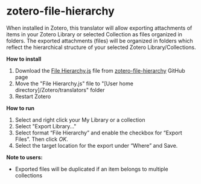 # zotero-file-hierarchy

When installed in Zotero, this translator will allow exporting attachments of items in your Zotero Library or selected Collection as files organized in folders. The exported attachments (files) will be organized in folders which reflect the hierarchical structure of your selected Zotero Library/Collections.

**How to install**
1.  Download the [File Hierarchy.js](https://raw.githubusercontent.com/retorquere/zotero-file-hierarchy/master/File%20Hierarchy.js "File Hierarchy.js") file from [zotero-file-hierarchy](https://github.com/retorquere/zotero-file-hierarchy) GitHub page
2. Move the "File Hierarchy.js" file to "[User home directory]/Zotero/translators" folder 
3. Restart Zotero 

**How to run**
1. Select and right click your My Library or a collection 
2. Select "Export Library…"
3. Select format “File Hierarchy” and enable the checkbox for “Export Files”. Then click *OK*.
4. Select the target location for the export under “Where” and Save.

**Note to users:** 
* Exported files will be duplicated if an item belongs to multiple collections

